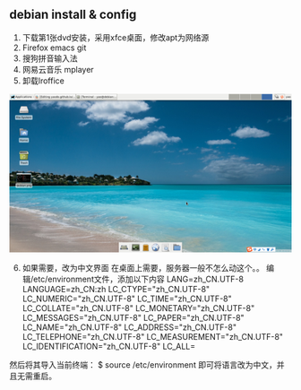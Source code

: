 ## debian install & config


1. 下载第1张dvd安装，采用xfce桌面，修改apt为网络源
2. Firefox emacs git
3. 搜狗拼音输入法
4. 网易云音乐 mplayer
5. 卸载lroffice


![debian1.png](./images/debian1.png)

6. 如果需要，改为中文界面
在桌面上需要，服务器一般不怎么动这个。。
编辑/etc/environment文件，添加以下内容
LANG=zh_CN.UTF-8
LANGUAGE=zh_CN:zh
LC_CTYPE="zh_CN.UTF-8"
LC_NUMERIC="zh_CN.UTF-8"
LC_TIME="zh_CN.UTF-8"
LC_COLLATE="zh_CN.UTF-8"
LC_MONETARY="zh_CN.UTF-8"
LC_MESSAGES="zh_CN.UTF-8"
LC_PAPER="zh_CN.UTF-8"
LC_NAME="zh_CN.UTF-8"
LC_ADDRESS="zh_CN.UTF-8"
LC_TELEPHONE="zh_CN.UTF-8"
LC_MEASUREMENT="zh_CN.UTF-8"
LC_IDENTIFICATION="zh_CN.UTF-8"
LC_ALL=


然后将其导入当前终端：
$ source /etc/environment
即可将语言改为中文，并且无需重启。
